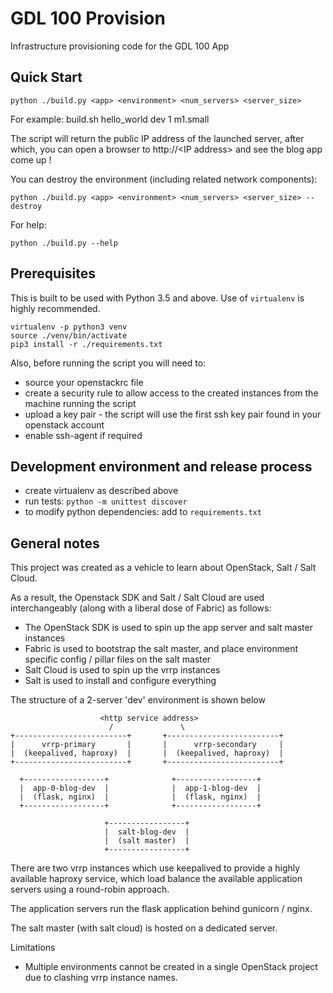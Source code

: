 # GDL 100 Provision

Infrastructure provisioning code for the GDL 100 App

## Quick Start

    python ./build.py <app> <environment> <num_servers> <server_size>

For example: build.sh hello_world dev 1 m1.small


The script will return the public IP address of the launched server,
after which, you can open a browser to http://\<IP address\> and see the blog app come up !


You can destroy the environment (including related network components):

    python ./build.py <app> <environment> <num_servers> <server_size> --destroy

For help:

    python ./build.py --help


## Prerequisites

This is built to be used with Python 3.5 and above.
Use of `virtualenv` is highly recommended.

    virtualenv -p python3 venv
    source ./venv/bin/activate
    pip3 install -r ./requirements.txt


Also, before running the script you will need to:
 - source your openstackrc file
 - create a security rule to allow access to the created instances from the machine running the script
 - upload a key pair - the script will use the first ssh key pair found in your openstack account
 - enable ssh-agent if required


## Development environment and release process

 - create virtualenv as described above
 - run tests: `python -m unittest discover`
 - to modify python dependencies: add to `requirements.txt`


## General notes

This project was created as a vehicle to learn about OpenStack, Salt / Salt Cloud.

As a result, the Openstack SDK and Salt / Salt Cloud are used interchangeably (along with a liberal dose of Fabric) as
follows:

 - The OpenStack SDK is used to spin up the app server and salt master instances
 - Fabric is used to bootstrap the salt master, and place environment specific config / pillar files on the salt master
 - Salt Cloud is used to spin up the vrrp instances
 - Salt is used to install and configure everything
 

The structure of a 2-server 'dev' environment is shown below

                        <http service address>
                          /               \
    +-------------------------+       +-------------------------+
    |      vrrp-primary       |       |      vrrp-secondary     |
    |  (keepalived, haproxy)  |       |  (keepalived, haproxy)  |
    +-------------------------+       +-------------------------+
    
      +------------------+              +------------------+
      |  app-0-blog-dev  |              |  app-1-blog-dev  |
      |  (flask, nginx)  |              |  (flask, nginx)  |
      +------------------+              +------------------+
    
                         +-----------------+
                         |  salt-blog-dev  |
                         |  (salt master)  |
                         +-----------------+
 
 There are two vrrp instances which use keepalived to provide a highly available haproxy service, which load balance
 the available application servers using a round-robin approach.
 
 The application servers run the flask application behind gunicorn / nginx.
 
 The salt master (with salt cloud) is hosted on a dedicated server.

Limitations
 - Multiple environments cannot be created in a single OpenStack project due to clashing vrrp instance names.
